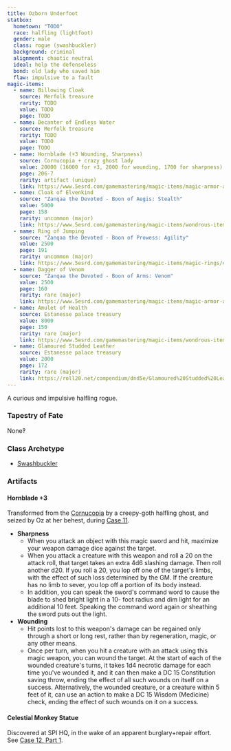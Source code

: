 ```yaml
---
title: Ozborn Underfoot
statbox:
  hometown: "TODO"
  race: halfling (lightfoot)
  gender: male
  class: rogue (swashbuckler)
  background: criminal
  alignment: chaotic neutral
  ideal: help the defenseless
  bond: old lady who saved him
  flaw: impulsive to a fault
magic-items:
  - name: Billowing Cloak
    source: Merfolk treasure
    rarity: TODO
    value: TODO
    page: TODO
  - name: Decanter of Endless Water
    source: Merfolk treasure
    rarity: TODO
    value: TODO
    page: TODO
  - name: Hornblade (+3 Wounding, Sharpness)
    source: Cornucopia + crazy ghost lady
    value: 20000 (16000 for +3, 2000 for wounding, 1700 for sharpness)
    page: 206-7
    rarity: artifact (unique)
    link: https://www.5esrd.com/gamemastering/magic-items/magic-armor-and-weapons/#Sword_of_Sharpness
  - name: Cloak of Elvenkind
    source: "Zanqaa the Devoted - Boon of Aegis: Stealth"
    value: 5000
    page: 158
    rarity: uncommon (major)
    link: https://www.5esrd.com/gamemastering/magic-items/wondrous-items#TOC-Cloak-of-Elvenkind
  - name: Ring of Jumping
    source: "Zanqaa the Devoted - Boon of Prowess: Agility"
    value: 2500
    page: 191
    rarity: uncommon (major)
    link: https://www.5esrd.com/gamemastering/magic-items/magic-rings/#Ring_of_Mind_Shielding
  - name: Dagger of Venom
    source: "Zanqaa the Devoted - Boon of Arms: Venom"
    value: 2500
    page: 160
    rarity: rare (major)
    link: https://www.5esrd.com/gamemastering/magic-items/magic-armor-and-weapons#TOC-Dagger-of-Venom
  - name: Amulet of Health
    source: Estanesse palace treasury
    value: 8000
    page: 150
    rarity: rare (major)
    link: https://www.5esrd.com/gamemastering/magic-items/wondrous-items/#Amulet_of_Health
  - name: Glamoured Studded Leather
    source: Estanesse palace treasury
    value: 2000
    page: 172
    rarity: rare (major)
    link: https://roll20.net/compendium/dnd5e/Glamoured%20Studded%20Leather#content
---
```


A curious and impulsive halfling rogue.

### Tapestry of Fate

None‽

### Class Archetype

* [Swashbuckler](http://dnd5e.wikidot.com/rogue:swashbuckler)

### Artifacts

#### Hornblade +3

Transformed from the [Cornucopia](../relics/cornucopia) by a creepy-goth halfling ghost, and seized by Oz at her behest, during [Case 11](../events/case-11).

* **Sharpness**
  * When you attack an object with this magic sword and hit, maximize your weapon damage dice against the target.
  * When you attack a creature with this weapon and roll a 20 on the attack roll, that target takes an extra 4d6 slashing damage. Then roll another d20. If you roll a 20, you lop off one of the target's limbs, with the effect of such loss determined by the GM. If the creature has no limb to sever, you lop off a portion of its body instead.
  * In addition, you can speak the sword's command word to cause the blade to shed bright light in a 10- foot radius and dim light for an additional 10 feet. Speaking the command word again or sheathing the sword puts out the light.
* **Wounding**
  * Hit points lost to this weapon's damage can be regained only through a short or long rest, rather than by regeneration, magic, or any other means.
  * Once per turn, when you hit a creature with an attack using this magic weapon, you can wound the target. At the start of each of the wounded creature's turns, it takes 1d4 necrotic damage for each time you've wounded it, and it can then make a DC 15 Constitution saving throw, ending the effect of all such wounds on itself on a success. Alternatively, the wounded creature, or a creature within 5 feet of it, can use an action to make a DC 15 Wisdom (Medicine) check, ending the effect of such wounds on it on a success.

#### Celestial Monkey Statue

Discovered at SPI HQ, in the wake of an apparent burglary+repair effort. See [Case 12, Part 1](../events/case-12e1).
